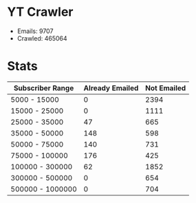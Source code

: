 # YT Crawler
- Emails: 9707
- Crawled: 465064

# Stats
| Subscriber Range  | Already Emailed | Not Emailed |
|-------|-------|-------|
| 5000 - 15000 | 0 | 2394 |
| 15000 - 25000 | 0 | 1111 |
| 25000 - 35000 | 47 | 665 |
| 35000 - 50000 | 148 | 598 |
| 50000 - 75000 | 140 | 731 |
| 75000 - 100000 | 176 | 425 |
| 100000 - 300000 | 62 | 1852 |
| 300000 - 500000 | 0 | 654 |
| 500000 - 1000000 | 0 | 704 |
